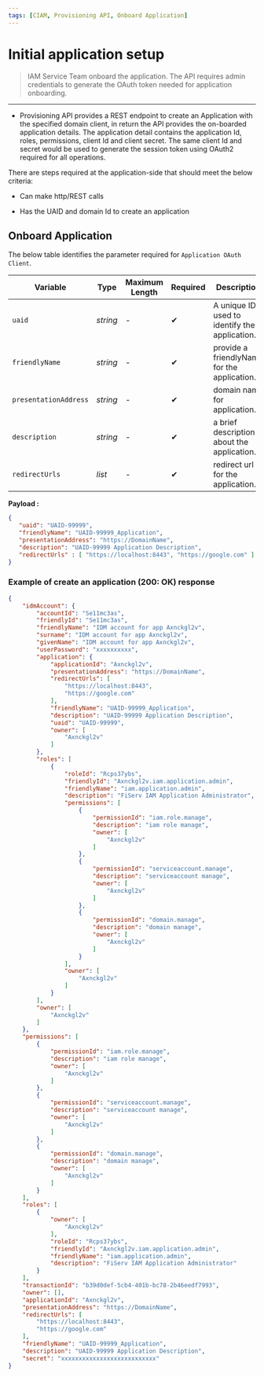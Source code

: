 ```yaml
---
tags: [CIAM, Provisioning API, Onboard Application]
---
```


# Initial application setup

<!--theme: warning -->
> IAM Service Team onboard the application. The API requires admin credentials to generate the OAuth token needed for application onboarding.

---

- Provisioning API provides a REST endpoint to create an Application with the specified domain client, in return the API provides the on-boarded application details. The application detail contains the application Id, roles, permissions, client Id and client secret. The same client Id and secret would be used to generate the session token using OAuth2 required for all operations.

There are steps required at the application-side that should meet the below criteria:  

- Can make http/REST calls  

- Has the UAID and domain Id to create an application


## Onboard Application    

<!--
type: tab
titles: Request, Response
-->

The below table identifies the parameter required for `Application OAuth Client`.

| Variable | Type | Maximum Length | Required | Description |
| -------- | -- |------------| ------- | ---- |
| `uaid` | *string* | - | &#10004; | A unique ID used to identify the application. |
| `friendlyName` | *string* | - | &#10004; | provide a friendlyName for the application. |
| `presentationAddress` | *string* | - | &#10004; | domain name for application. |
| `description` | *string* | - | &#10004; | a brief description about the application. |
| `redirectUrls` | *list* | - | &#10004; | redirect url for the application. |

**Payload :**

```json
{
   "uaid": "UAID-99999",
   "friendlyName": "UAID-99999_Application",
   "presentationAddress": "https://DomainName",
   "description": "UAID-99999 Application Description",
   "redirectUrls" : [ "https://localhost:8443", "https://google.com" ]
}
```
<!--
type: tab
-->

### Example of create an application (200: OK) response

```json
{
    "idmAccount": {
        "accountId": "Se11mc3as",
        "friendlyId": "Se11mc3as",
        "friendlyName": "IDM account for app Axnckgl2v",
        "surname": "IDM account for app Axnckgl2v",
        "givenName": "IDM account for app Axnckgl2v",
        "userPassword": "xxxxxxxxxx",
        "application": {
            "applicationId": "Axnckgl2v",
            "presentationAddress": "https://DomainName",
            "redirectUrls": [
                "https://localhost:8443",
                "https://google.com"
            ],
            "friendlyName": "UAID-99999_Application",
            "description": "UAID-99999 Application Description",
            "uaid": "UAID-99999",
            "owner": [
                "Axnckgl2v"
            ]
        },
        "roles": [
            {
                "roleId": "Rcps37ybs",
                "friendlyId": "Axnckgl2v.iam.application.admin",
                "friendlyName": "iam.application.admin",
                "description": "FiServ IAM Application Administrator",
                "permissions": [
                    {
                        "permissionId": "iam.role.manage",
                        "description": "iam role manage",
                        "owner": [
                            "Axnckgl2v"
                        ]
                    },
                    {
                        "permissionId": "serviceaccount.manage",
                        "description": "serviceaccount manage",
                        "owner": [
                            "Axnckgl2v"
                        ]
                    },
                    {
                        "permissionId": "domain.manage",
                        "description": "domain manage",
                        "owner": [
                            "Axnckgl2v"
                        ]
                    }
                ],
                "owner": [
                    "Axnckgl2v"
                ]
            }
        ],
        "owner": [
            "Axnckgl2v"
        ]
    },
    "permissions": [
        {
            "permissionId": "iam.role.manage",
            "description": "iam role manage",
            "owner": [
                "Axnckgl2v"
            ]
        },
        {
            "permissionId": "serviceaccount.manage",
            "description": "serviceaccount manage",
            "owner": [
                "Axnckgl2v"
            ]
        },
        {
            "permissionId": "domain.manage",
            "description": "domain manage",
            "owner": [
                "Axnckgl2v"
            ]
        }
    ],
    "roles": [
        {
            "owner": [
                "Axnckgl2v"
            ],
            "roleId": "Rcps37ybs",
            "friendlyId": "Axnckgl2v.iam.application.admin",
            "friendlyName": "iam.application.admin",
            "description": "FiServ IAM Application Administrator"
        }
    ],
    "transactionId": "b39d0def-5cb4-401b-bc78-2b46eedf7993",
    "owner": [],
    "applicationId": "Axnckgl2v",
    "presentationAddress": "https://DomainName",
    "redirectUrls": [
        "https://localhost:8443",
        "https://google.com"
    ],
    "friendlyName": "UAID-99999_Application",
    "description": "UAID-99999 Application Description",
    "secret": "xxxxxxxxxxxxxxxxxxxxxxxxxxx"
}
```
<!-- type: tab-end -->